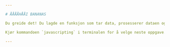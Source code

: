 ```yaml
---

# ÅÅÅÅHÅÅI BANANAS

Du greide det! Du lagde en funksjon som tar data, prosesserer dataen og lager et resultat.

Kjør kommandoen `javascripting` i terminalen for å velge neste oppgave.

---
```

